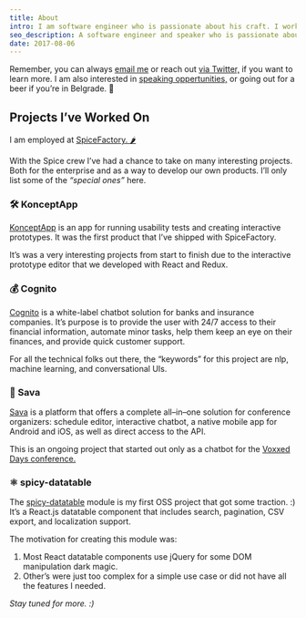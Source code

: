 ```yaml
---
title: About
intro: I am software engineer who is passionate about his craft. I work a lot with JavaScript and the surrounding ecosystem. This page is for anyone who is interested in what I’ve been up to.
seo_description: A software engineer and speaker who is passionate about his craft. Working with React, GraphQL and chatbots.
date: 2017-08-06
---
```


Remember, you can always <a href="mailto:filipdanic7@gmail.com">email me</a> or reach out <a href="https://twitter.com/DanicFilip" target="_blank">via Twitter,</a> if you want to learn more. I am also interested in <a href="/speaking">speaking oppertunities,</a> or going out for a beer if you’re in Belgrade. 🍻

## Projects I’ve Worked On

I am employed at <a href="https://spicefactory.co/" target="_blank">SpiceFactory. 🌶</a>

With the Spice crew I’ve had a chance to take on many interesting projects. Both for the enterprise and as a way to develop our own products. I’ll only list some of the _“special ones”_ here.

### 🛠 KonceptApp

<a href="https://konceptapp.com/" target="_blank">KonceptApp</a> is an app for running usability tests and creating interactive prototypes. It was the first product that I’ve shipped with SpiceFactory.

 It’s was a very interesting projects from start to finish due to the interactive prototype editor that we developed with React and Redux.

### 💰 Cognito

<a href="https://cognito.spicefactory.co/" target="_blank">Cognito</a> is a white-label chatbot solution for banks and insurance companies. It’s purpose is to provide the user with 24/7 access to their financial information, automate minor tasks, help them keep an eye on their finances, and provide quick customer support.

For all the technical folks out there, the “keywords” for this project are nlp, machine learning, and conversational UIs.

### 🤖 Sava

<a href="https://savabot.com/" target="_blank">Sava</a> is a platform that offers a complete all–in–one solution for conference organizers: schedule editor, interactive chatbot, a native mobile app for Android and iOS, as well as direct access to the API.

This is an ongoing project that started out only as a chatbot for the <a href="https://belgrade.voxxeddays.com/" target="_blank">Voxxed Days conference.</a>

### ⚛️ spicy-datatable

The <a href="https://github.com/filipdanic/spicy-datatable" target="_blank">spicy-datatable</a> module is my first OSS project that got some traction. :) It’s a React.js datatable component that includes search, pagination, CSV export, and localization support.

The motivation for creating this module was:

1. Most React datatable components use jQuery for some DOM manipulation dark magic.
2. Other’s were just too complex for a simple use case or did not have all the features I needed.

_Stay tuned for more. :)_

